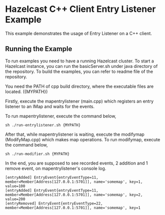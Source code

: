 # Hazelcast C++ Client Entry Listener Example

This example demonstrates the usage of Entry Listener on a C++ client.

## Running the Example

To run examples you need to have a running Hazelcast cluster. To start a Hazelcast instance, you can run the basicServer.sh under java directory of the repository. To build the examples, you can refer to readme file of the repository.

You need the PATH of cpp build directory, where the executable files are located. ({MYPATH})

Firstly, execute the mapentrylistener (main.cpp) which registers an entry listener to an IMap and waits for the events.

To run mapentrylistener, execute the command below,
```
sh ./run-entrylistener.sh {MYPATH}
```

After that, while mapentrylistener is waiting, execute the modifymap (ModifyMap.cpp) which makes map operations.
To run modifymap, execute the command below,
```
sh ./run-modifier.sh {MYPATH}
```

In the end, you are supposed to see recorded events, 2 addition and 1 remove event, on mapentrylistener's console log.
```
[entryAdded] EntryEvent{entryEventType=11, member=Member[Address[127.0.0.1:5701]], name='somemap', key=1, value=100
[entryAdded] EntryEvent{entryEventType=11, member=Member[Address[127.0.0.1:5701]], name='somemap', key=2, value=200
[entryRemoved] EntryEvent{entryEventType=22, member=Member[Address[127.0.0.1:5701]], name='somemap', key=1
```
